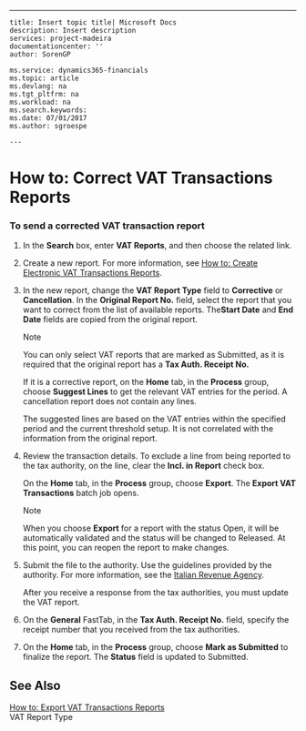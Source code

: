 ---
    title: Insert topic title| Microsoft Docs
    description: Insert description
    services: project-madeira
    documentationcenter: ''
    author: SorenGP

    ms.service: dynamics365-financials
    ms.topic: article
    ms.devlang: na
    ms.tgt_pltfrm: na
    ms.workload: na
    ms.search.keywords:
    ms.date: 07/01/2017
    ms.author: sgroespe

    ---
# How to: Correct VAT Transactions Reports
### To send a corrected VAT transaction report  
  
1.  In the **Search** box, enter **VAT Reports**, and then choose the related link.  
  
2.  Create a new report. For more information, see [How to: Create Electronic VAT Transactions Reports](../../LocalFunctionalityForMicrosoftDynamicsNav2016/Italy/how-to-create-electronic-vat-transactions-reports.md).  
  
3.  In the new report, change the **VAT Report Type** field to **Corrective** or **Cancellation**. In the **Original Report No.** field, select the report that you want to correct from the list of available reports. The**Start Date** and **End Date** fields are copied from the original report.  
  
    > [!NOTE]  
    >  You can only select VAT reports that are marked as Submitted, as it is required that the original report has a **Tax Auth. Receipt No.**  
    >   
    >  If it is a corrective report, on the **Home** tab, in the **Process** group, choose **Suggest Lines** to get the relevant VAT entries for the period. A cancellation report does not contain any lines.  
    >   
    >  The suggested lines are based on the VAT entries within the specified period and the current threshold setup. It is not correlated with the information from the original report.  
  
4.  Review the transaction details. To exclude a line from being reported to the tax authority, on the line, clear the **Incl. in Report** check box.  
  
     On the **Home** tab, in the **Process** group, choose **Export**. The **Export VAT Transactions** batch job opens.  
  
    > [!NOTE]  
    >  When you choose **Export** for a report with the status Open, it will be automatically validated and the status will be changed to Released. At this point, you can reopen the report to make changes.  
  
5.  Submit the file to the authority. Use the guidelines provided by the authority. For more information, see the [Italian Revenue Agency](http://go.microsoft.com/fwlink/?LinkID=206524).  
  
     After you receive a response from the tax authorities, you must update the VAT report.  
  
6.  On the **General** FastTab, in the **Tax Auth. Receipt No.** field, specify the receipt number that you received from the tax authorities.  
  
7.  On the **Home** tab, in the **Process** group, choose **Mark as Submitted** to finalize the report. The **Status** field is updated to Submitted.  
  
## See Also  
 [How to: Export VAT Transactions Reports](../../LocalFunctionalityForMicrosoftDynamicsNav2016/Italy/how-to-export-vat-transactions-reports.md)   
 VAT Report Type
